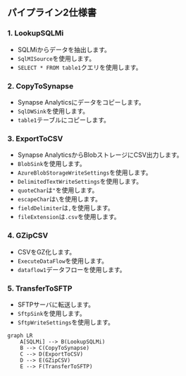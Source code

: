 ## パイプライン2仕様書

### 1. LookupSQLMi

*   SQLMiからデータを抽出します。
*   `SqlMISource`を使用します。
*   `SELECT * FROM table1`クエリを使用します。

### 2. CopyToSynapse

*   Synapse Analyticsにデータをコピーします。
*   `SqlDWSink`を使用します。
*   `table1`テーブルにコピーします。

### 3. ExportToCSV

*   Synapse AnalyticsからBlobストレージにCSV出力します。
*   `BlobSink`を使用します。
*   `AzureBlobStorageWriteSettings`を使用します。
*   `DelimitedTextWriteSettings`を使用します。
*   `quoteChar`は`"`を使用します。
*   `escapeChar`は`\`を使用します。
*   `fieldDelimiter`は`,`を使用します。
*   `fileExtension`は`.csv`を使用します。

### 4. GZipCSV

*   CSVをGZ化します。
*   `ExecuteDataFlow`を使用します。
*   `dataflow1`データフローを使用します。

### 5. TransferToSFTP

*   SFTPサーバに転送します。
*   `SftpSink`を使用します。
*   `SftpWriteSettings`を使用します。

```mermaid
graph LR
    A[SQLMi] --> B(LookupSQLMi)
    B --> C(CopyToSynapse)
    C --> D(ExportToCSV)
    D --> E(GZipCSV)
    E --> F(TransferToSFTP)
